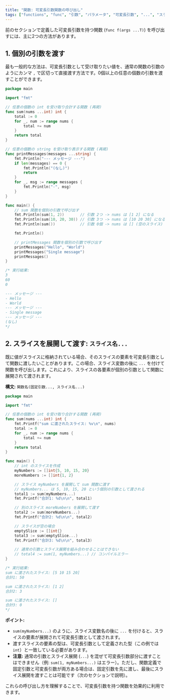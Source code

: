 ```yaml
---
title: "関数: 可変長引数関数の呼び出し"
tags: ["functions", "func", "引数", "パラメータ", "可変長引数", "...", "スライス"]
---
```


前のセクションで定義した可変長引数を持つ関数 (`func f(args ...T)`) を呼び出すには、主に2つの方法があります。

## 1. 個別の引数を渡す

最も一般的な方法は、可変長引数として受け取りたい値を、通常の関数の引数のようにカンマ `,` で区切って直接渡す方法です。0個以上の任意の個数の引数を渡すことができます。

```go title="個別の引数を渡して呼び出す"
package main

import "fmt"

// 任意の個数の int を受け取り合計する関数 (再掲)
func sum(nums ...int) int {
	total := 0
	for _, num := range nums {
		total += num
	}
	return total
}

// 任意の個数の string を受け取り表示する関数 (再掲)
func printMessages(messages ...string) {
	fmt.Println("--- メッセージ ---")
	if len(messages) == 0 {
		fmt.Println("(なし)")
		return
	}
	for _, msg := range messages {
		fmt.Println("-", msg)
	}
}

func main() {
	// sum 関数を個別の引数で呼び出す
	fmt.Println(sum(1, 2))       // 引数 2つ -> nums は [1 2] になる
	fmt.Println(sum(10, 20, 30)) // 引数 3つ -> nums は [10 20 30] になる
	fmt.Println(sum())           // 引数 0個 -> nums は [] (空のスライス) になる

	fmt.Println()

	// printMessages 関数を個別の引数で呼び出す
	printMessages("Hello", "World")
	printMessages("Single message")
	printMessages()
}

/* 実行結果:
3
60
0

--- メッセージ ---
- Hello
- World
--- メッセージ ---
- Single message
--- メッセージ ---
(なし)
*/
```

## 2. スライスを展開して渡す: `スライス名...`

既に値がスライスに格納されている場合、そのスライスの要素を可変長引数として関数に渡したいことがあります。この場合、スライス変数の後に `...` を付けて関数を呼び出します。これにより、スライスの各要素が個別の引数として関数に展開されて渡されます。

**構文:** `関数名(固定引数..., スライス名...)`

```go title="スライスを展開して渡す"
package main

import "fmt"

// 任意の個数の int を受け取り合計する関数 (再掲)
func sum(nums ...int) int {
	fmt.Printf("sum に渡されたスライス: %v\n", nums)
	total := 0
	for _, num := range nums {
		total += num
	}
	return total
}

func main() {
	// int のスライスを作成
	myNumbers := []int{5, 10, 15, 20}
	moreNumbers := []int{1, 2}

	// スライス myNumbers を展開して sum 関数に渡す
	// myNumbers... は 5, 10, 15, 20 という個別の引数として渡される
	total1 := sum(myNumbers...)
	fmt.Printf("合計1: %d\n\n", total1)

	// 別のスライス moreNumbers を展開して渡す
	total2 := sum(moreNumbers...)
	fmt.Printf("合計2: %d\n\n", total2)

	// スライスが空の場合
	emptySlice := []int{}
	total3 := sum(emptySlice...)
	fmt.Printf("合計3: %d\n\n", total3)

	// 通常の引数とスライス展開を組み合わせることはできない
	// total4 := sum(1, myNumbers...) // コンパイルエラー
}

/* 実行結果:
sum に渡されたスライス: [5 10 15 20]
合計1: 50

sum に渡されたスライス: [1 2]
合計2: 3

sum に渡されたスライス: []
合計3: 0
*/
```

**ポイント:**

*   `sum(myNumbers...)` のように、スライス変数名の後に `...` を付けると、スライスの要素が展開されて可変長引数として渡されます。
*   渡すスライスの要素の型は、可変長引数として定義された型（この例では `int`）と一致している必要があります。
*   **注意:** 通常の引数とスライス展開 (`...`) を混ぜて可変長引数部分に渡すことはできません（例: `sum(1, myNumbers...)` はエラー）。ただし、関数定義で固定引数と可変長引数が両方ある場合は、固定引数を先に渡し、最後にスライス展開を渡すことは可能です（次のセクションで説明）。

これらの呼び出し方を理解することで、可変長引数を持つ関数を効果的に利用できます。